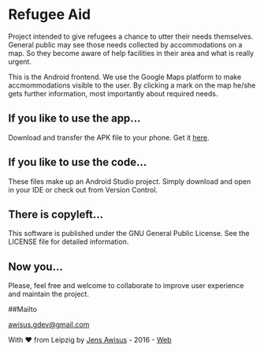 # Refugee Aid
Project intended to give refugees a chance to utter their needs themselves.
General public may see those needs collected by accommodations on a map.
So they become aware of help facilities in their area and what is really urgent.

This is the Android frontend.
We use the Google Maps platform to make accmommodations visible to the user.
By clicking a mark on the map he/she gets further information, most importantly about required needs.

## If you like to use the app...
Download and transfer the APK file to your phone. Get it [here].

## If you like to use the code...
These files make up an Android Studio project. Simply download and open in your IDE or check out from Version Control.

## There is copyleft...
This software is published under the GNU General Public License.
See the LICENSE file for detailed information.

## Now you...
Please, feel free and welcome to collaborate to improve user experience and maintain the project.

##Mailto

awisus.gdev@gmail.com

With &hearts; from Leipzig by [Jens Awisus] - 2016 - [Web]

[here]: https://github.com/awisus/Refugee-Aid/releases
[Web]: http://refugee-aid.de/
[Jens Awisus]: http://jens.awisus.me/
